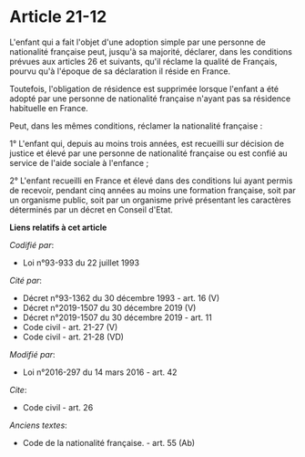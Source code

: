 # Article 21-12

L'enfant qui a fait l'objet d'une adoption simple par une personne de nationalité française peut, jusqu'à sa majorité,
déclarer, dans les conditions prévues aux articles 26 et suivants, qu'il réclame la qualité de Français, pourvu qu'à l'époque
de sa déclaration il réside en France. 

Toutefois, l'obligation de résidence est supprimée lorsque l'enfant a été adopté par une personne de nationalité française
n'ayant pas sa résidence habituelle en France. 

Peut, dans les mêmes conditions, réclamer la nationalité française : 

1° L'enfant qui, depuis au moins trois années, est recueilli sur décision de justice et élevé par une personne de nationalité
française ou est confié au service de l'aide sociale à l'enfance ;

2° L'enfant recueilli en France et élevé dans des conditions lui ayant permis de recevoir, pendant cinq années au moins une
formation française, soit par un organisme public, soit par un organisme privé présentant les caractères déterminés par un
décret en Conseil d'Etat.

**Liens relatifs à cet article**

_Codifié par_:

  - Loi n°93-933 du 22 juillet 1993

_Cité par_:

  - Décret n°93-1362 du 30 décembre 1993 - art. 16 (V)
  - Décret n°2019-1507 du 30 décembre 2019 (V)
  - Décret n°2019-1507 du 30 décembre 2019 - art. 11
  - Code civil - art. 21-27 (V)
  - Code civil - art. 21-28 (VD)

_Modifié par_:

  - Loi n°2016-297 du 14 mars 2016 - art. 42

_Cite_:

  - Code civil - art. 26

_Anciens textes_:

  - Code de la nationalité française. - art. 55 (Ab)
